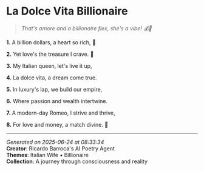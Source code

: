# La Dolce Vita Billionaire

> *That's amore and a billionaire flex, she's a vibe! 💰💍*

**1.** A billion dollars, a heart so rich, 💎


**2.** Yet love's the treasure I crave. 💝


**3.** My Italian queen, let's live it up,


**4.** La dolce vita, a dream come true.


**5.** In luxury's lap, we build our empire,


**6.** Where passion and wealth intertwine.


**7.** A modern-day Romeo, I strive and thrive,


**8.** For love and money, a match divine. 💫



---

*Generated on 2025-06-24 at 08:33:34*  
**Creator**: Ricardo Barroca's AI Poetry Agent  
**Themes**: Italian Wife • Billionaire  
**Collection**: A journey through consciousness and reality